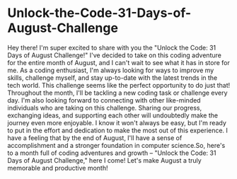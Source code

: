 # Unlock-the-Code-31-Days-of-August-Challenge
Hey there! I'm super excited to share with you the "Unlock the Code: 31 Days of August Challenge!" I've decided to take on this coding adventure for the entire month of August, and I can't wait to see what it has in store for me. As a coding enthusiast, I'm always looking for ways to improve my skills, challenge myself, and stay up-to-date with the latest trends in the tech world. This challenge seems like the perfect opportunity to do just that! Throughout the month, I'll be tackling a new coding task or challenge every day. I'm also looking forward to connecting with other like-minded individuals who are taking on this challenge. Sharing our progress, exchanging ideas, and supporting each other will undoubtedly make the journey even more enjoyable. I know it won't always be easy, but I'm ready to put in the effort and dedication to make the most out of this experience. I have a feeling that by the end of August, I'll have a sense of accomplishment and a stronger foundation in computer science.So,
here's to a month full of coding adventures and growth – "Unlock the Code: 31 Days of August Challenge," here I come! Let's make August a truly memorable and productive month!
